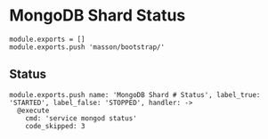 
# MongoDB Shard Status

    module.exports = []
    module.exports.push 'masson/bootstrap/'

## Status

    module.exports.push name: 'MongoDB Shard # Status', label_true: 'STARTED', label_false: 'STOPPED', handler: ->
      @execute
        cmd: 'service mongod status'
        code_skipped: 3
